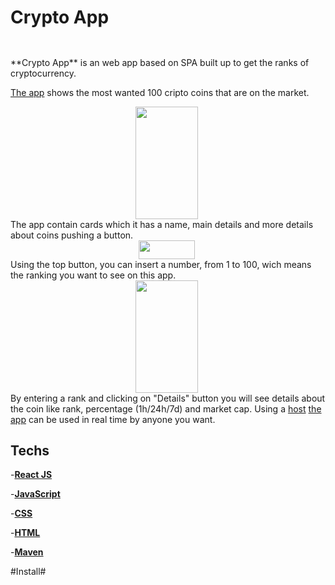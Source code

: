 # Crypto App #
##
<br>
**Crypto App** is an web app based on SPA built up to get the ranks of cryptocurrency.

[The app](CryptoApp.epizy.com) shows the most wanted 100 cripto coins that are on the market.

<img src="https://github.com/AndreiCinc/cryptoApp/public/img/details.gif" width="100" height="180" style="margin-left: 200px">
<br>
	The app contain cards which it has a name, main details and more details about coins pushing a button.
<br>
<img src="D:\Projects\crypto-andrei\public\img\topButton.gif" width="90" height="30" style="margin-left: 205px" > 
<br>
	Using the top button, you can insert a number, from 1 to 100, wich means the ranking you want to see on this app.
<br>
<img src="https://github.com/AndreiCinc/cryptoApp/public/img/topButton.gif" width="100" height="180" style="margin-left: 200px" > 
<br>
	By entering a rank and clicking on "Details" button you will see details about the coin like rank, percentage (1h/24h/7d) and market cap.
Using a <a href="https://infinityfree.net/">host</a> <a href="CryptoApp.epizy.com">the app</a> can be used in real time by anyone you want.

## Techs ##

-[**React JS**](https://reactjs.org/)

-[**JavaScript**](https://www.javascript.com/)

-[**CSS**](https://www.w3schools.com/css/)

-[**HTML**](https://html.com/)

-[**Maven**](https://maven.apache.org/)

#Install#


